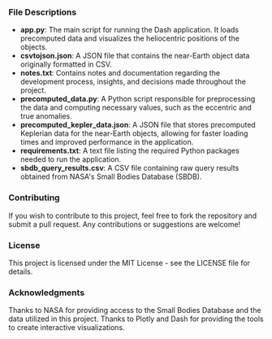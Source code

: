 ### File Descriptions
- **app.py**: The main script for running the Dash application. It loads precomputed data and visualizes the heliocentric positions of the objects.<br>
- **csvtojson.json**: A JSON file that contains the near-Earth object data originally formatted in CSV.<br>
- **notes.txt**: Contains notes and documentation regarding the development process, insights, and decisions made throughout the project.<br>
- **precomputed_data.py**: A Python script responsible for preprocessing the data and computing necessary values, such as the eccentric and true anomalies.<br>
- **precomputed_kepler_data.json**: A JSON file that stores precomputed Keplerian data for the near-Earth objects, allowing for faster loading times and improved performance in the application.<br>
- **requirements.txt**: A text file listing the required Python packages needed to run the application.<br>
- **sbdb_query_results.csv**: A CSV file containing raw query results obtained from NASA's Small Bodies Database (SBDB).<br>

### Contributing
If you wish to contribute to this project, feel free to fork the repository and submit a pull request. Any contributions or suggestions are welcome!

### License
This project is licensed under the MIT License - see the LICENSE file for details.

### Acknowledgments
Thanks to NASA for providing access to the Small Bodies Database and the data utilized in this project.
Thanks to Plotly and Dash for providing the tools to create interactive visualizations.
